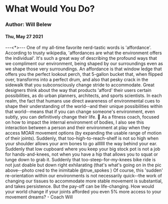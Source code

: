 # What Would You Do?
### Author: Will Belew
#### Thu, May 27 2021
---<*>---
One of my all-time favorite nerd-tastic words is 'affordance'. According to trusty wikipedia, 'affordances are what the environment offers the individual'. It's such a great way of describing the profound ways that we compliment our environment, being shaped by our surroundings even as  we  shape those very surroundings. An affordance is that window ledge that offers you the perfect lookout perch, that 5-gallon bucket that, when flipped over, transforms into a perfect drum, and also that pesky crack in the sidewalk that you subconsciously change stride to accommodate. Great designers think about the way that products 'afford' their users certain possibilities, as do urban planners, architects, and sports scientists. In each realm, the fact that humans use direct awareness of environmental cues to shape their understanding of the world--and their unique possibilities within that world--means that if you can change someone's environment, even subtly, you can definitively change their life. 🤯 As a fitness coach, focused on how to impact the  internal  environment of bodies, I also see this interaction between a person and their environment at play when they access MOAR movement options (by expanding the usable range of motion of their joints). Suddenly, that too-high-to-reach-shelf is not so high when your shoulder allows your arm bones to go alllllll the way behind your ear. Suddenly that low cupboard where you keep your big stock pot is not a job for hands-and-knees, not when you have a hip that allows you to squat or lunge down to grab it. Suddenly that too-steep-for-my-knees bike ride is not just doable but down right exhilarating (that's what's going on in the pic above--photo cred to the inimitable @true_spokes ) Of course, this 'sudden' re-orientation within our environments is not necessarily quick--the work of changing our tissues to accommodate more stable movement is substantial, and takes persistence. But the pay-off can be life-changing. How would your world change if your joints afforded you even 5% more access to  your  movement dreams? - Coach Will
                        